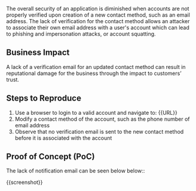 The overall security of an application is diminished when accounts are not properly verified upon creation of a new contact method, such as an email address. The lack of verification for the contact method allows an attacker to associate their own email address with a user's account which can lead to phishing and impersonation attacks, or account squatting.

## Business Impact

A lack of a verification email for an updated contact method can result in reputational damage for the business through the impact to customers’ trust.

## Steps to Reproduce

1. Use a browser to login to a valid account and navigate to: {{URL}}
1. Modify a contact method of the account, such as the phone number of email address
1. Observe that no verification email is sent to the new contact method before it is associated with the account

## Proof of Concept (PoC)

The lack of notification email can be seen below below::

{{screenshot}}
